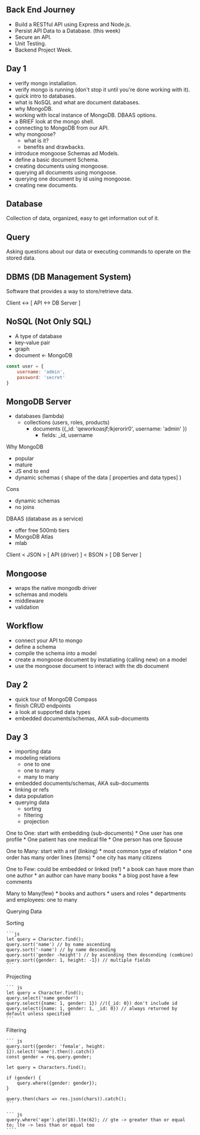 ## Back End Journey
* Build a RESTful API using Express and Node.js.
* Persist API Data to a Database. (this week)
* Secure an API.
* Unit Testing.
* Backend Project Week.
## Day 1
* verify mongo installation.
* verify mongo is running (don't stop it until you're done working with it).
* quick intro to databases.
* what is NoSQL and what are document databases.
* why MongoDB.
* working with local instance of MongoDB. DBAAS options.
* a BRIEF look at the mongo shell.
* connecting to MongoDB from our API.
* why mongoose? 
    * what is it? 
    * benefits and drawbacks.
* introduce mongoose Schemas ad Models.
* define a basic document Schema.
* creating documents using mongoose.
* querying all documents using mongoose.
* querying one document by id using mongoose.
* creating new documents.

## Database

Collection of data, organized, easy to get information out of it.

## Query 

Asking questions about our data or executing commands to operate on the stored data.

## DBMS (DB Management System)

Software that provides a way to store/retrieve data.

Client <-> [ API <-> DB Server ]

## NoSQL (Not Only SQL) 
* A type of database 
* key-value pair
* graph
* document <- MongoDB

```js
const user = {
    username: 'admin',
    password: 'secret'
}
```

## MongoDB Server 
* databases (lambda)
    * collections (users, roles, products)
        * documents ({_id: 'qeworkoasjf;lkjerorir0', username: 'admin' })
            * fields: _id, username

Why MongoDB
* popular
* mature
* JS end to end 
* dynamic schemas ( shape of the data [ properties and data types] )

Cons 
* dynamic schemas
* no joins

DBAAS (database as a service)
* offer free 500mb tiers
* MongoDB Atlas
* mlab

Client < JSON > [ API (driver) ] < BSON > [ DB Server ]

## Mongoose 
* wraps the native mongodb driver 
* schemas and models 
* middleware 
* validation

## Workflow

* connect your API to mongo
* define a schema 
* compile the schema into a model 
* create a mongoose document by instatiating (calling new) on a model 
* use the mongoose document to interact with the db document 

## Day 2 
* quick tour of MongoDB Compass
* finish CRUD endpoints
* a look at supported data types
* embedded documents/schemas, AKA sub-documents

## Day 3
* importing data
* modeling relations
    * one to one
    * one to many
    * many to many
* embedded documents/schemas, AKA sub-documents
* linking or refs
* data population
* querying data
    * sorting
    * filtering
    * projection

One to One: start with embedding (sub-documents)
    * One user has one profile
    * One patient has one medical file
    * One person has one Spouse

One to Many: start with a ref (linking)
    * most common type of relation
    * one order has many order lines (items)
    * one city has many citizens

One to Few: could be embedded or linked (ref)
    * a book can have more than one author
    * an author can have many books
    * a blog post have a few comments 

Many to Many(few)
    * books and authors
    * users and roles 
    * departments and employees: one to many 

Querying Data

Sorting

    ```js
    let query = Character.find();
    query.sort('name') // by name ascending
    query.sort('-name') // by name descending
    query.sort('gender -height') // by ascending then descending (combine)
    query.sort({gender: 1, height: -1}) // multiple fields 
    ```

Projecting 

    ``` js
    let query = Character.find();
    query.select('name gender')
    query.select({name: 1, gender: 1}) //({_id: 0}) don't include id 
    query.select({name: 1, gender: 1, _id: 0}) // always returned by default unless specified 
    ``` 
Filtering 

    ``` js
    query.sort({gender: 'female', height: 1}).select('name').then().catch()
    const gender = req.query.gender;

    let query = Characters.find();

    if (gender) {
        query.where({gender: gender});
    }

    query.then(chars => res.json(chars)).catch();
    ```

    ``` js
    query.where('age').gte(18).lte(62); // gte -> greater than or equal to; lte -> less than or equal too
    ````
